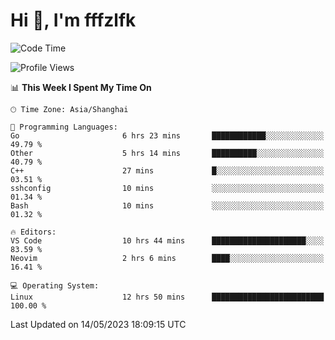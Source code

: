 # Hi 👋, I'm fffzlfk

<!--START_SECTION:waka-->
![Code Time](http://img.shields.io/badge/Code%20Time-206%20hrs%2050%20mins-blue)

![Profile Views](http://img.shields.io/badge/Profile%20Views-1-blue)

📊 **This Week I Spent My Time On** 

```text
🕑︎ Time Zone: Asia/Shanghai

💬 Programming Languages: 
Go                       6 hrs 23 mins       ████████████░░░░░░░░░░░░░   49.79 % 
Other                    5 hrs 14 mins       ██████████░░░░░░░░░░░░░░░   40.79 % 
C++                      27 mins             █░░░░░░░░░░░░░░░░░░░░░░░░   03.51 % 
sshconfig                10 mins             ░░░░░░░░░░░░░░░░░░░░░░░░░   01.34 % 
Bash                     10 mins             ░░░░░░░░░░░░░░░░░░░░░░░░░   01.32 % 

🔥 Editors: 
VS Code                  10 hrs 44 mins      █████████████████████░░░░   83.59 % 
Neovim                   2 hrs 6 mins        ████░░░░░░░░░░░░░░░░░░░░░   16.41 % 

💻 Operating System: 
Linux                    12 hrs 50 mins      █████████████████████████   100.00 % 
```


 Last Updated on 14/05/2023 18:09:15 UTC
<!--END_SECTION:waka-->
